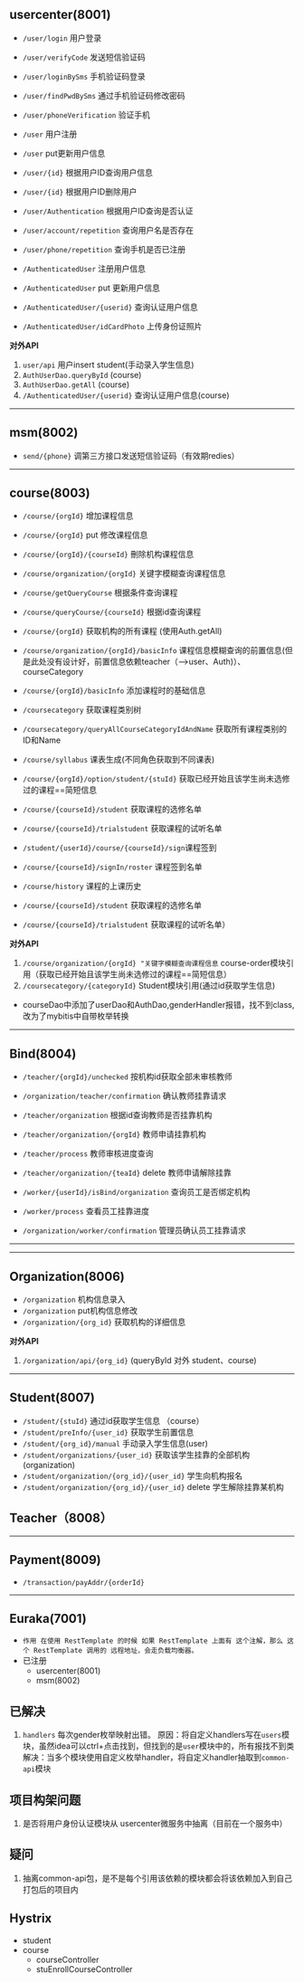## usercenter(8001)
- `/user/login` 用户登录
- `/user/verifyCode` 发送短信验证码
- `/user/loginBySms` 手机验证码登录
- `/user/findPwdBySms` 通过手机验证码修改密码
- `/user/phoneVerification` 验证手机

- `/user` 用户注册
- `/user` put更新用户信息
- `/user/{id}` 根据用户ID查询用户信息
- `/user/{id}` 根据用户ID删除用户
- `/user/Authentication` 根据用户ID查询是否认证
- `/user/account/repetition` 查询用户名是否存在
- `/user/phone/repetition` 查询手机是否已注册

- `/AuthenticatedUser` 注册用户信息
- `/AuthenticatedUser` put 更新用户信息
- `/AuthenticatedUser/{userid}` 查询认证用户信息
- `/AuthenticatedUser/idCardPhoto` 上传身份证照片

**对外API**
1. `user/api` 用户insert student(手动录入学生信息)
2. `AuthUserDao.queryById` (course)
3. `AuthUserDao.getAll` (course)
4. `/AuthenticatedUser/{userid}` 查询认证用户信息(course)

---
## msm(8002)
- `send/{phone}` 调第三方接口发送短信验证码（有效期redies）


---
## course(8003)
- `/course/{orgId}` 增加课程信息
- `/course/{orgId}` put 修改课程信息
- `/course/{orgId}/{courseId}` 刪除机构课程信息
- `/course/organization/{orgId}` 关键字模糊查询课程信息
- `/course/getQueryCourse` 根据条件查询课程
- `/course/queryCourse/{courseId}` 根据id查询课程
- `/course/{orgId}` 获取机构的所有课程 (使用Auth.getAll)
- `/course/organization/{orgId}/basicInfo` 课程信息模糊查询的前置信息(但是此处没有设计好，前置信息依赖teacher（—>user、Auth)）、courseCategory
- `/course/{orgId}/basicInfo` 添加课程时的基础信息

- `/coursecategory` 获取课程类别树
- `/coursecategory/queryAllCourseCategoryIdAndName` 获取所有课程类别的ID和Name

- `/course/syllabus` 课表生成(不同角色获取到不同课表)

- `/course/{orgId}/option/student/{stuId}` 获取已经开始且该学生尚未选修过的课程==简短信息
- `/course/{courseId}/student` 获取课程的选修名单
- `/course/{courseId}/trialstudent` 获取课程的试听名单

- `/student/{userId}/course/{courseId}/sign`课程签到
- `/course/{courseId}/signIn/roster` 课程签到名单
- `/course/history` 课程的上课历史

- `/course/{courseId}/student` 获取课程的选修名单
- `/course/{courseId}/trialstudent` 获取课程的试听名单）

 **对外API**
 1. `/course/organization/{orgId} "关键字模糊查询课程信息` course-order模块引用（获取已经开始且该学生尚未选修过的课程==简短信息）
 2. `/coursecategory/{categoryId}` Student模块引用(通过id获取学生信息)


- courseDao中添加了userDao和AuthDao,genderHandler报错，找不到class,改为了mybitis中自带枚举转换

----
## Bind(8004)
- `/teacher/{orgId}/unchecked` 按机构id获取全部未审核教师
- `/organization/teacher/confirmation` 确认教师挂靠请求
- `/teacher/organization` 根据id查询教师是否挂靠机构
- `/teacher/organization/{orgId}` 教师申请挂靠机构
- `/teacher/process` 教师审核进度查询
- `/teacher/organization/{teaId}`  delete 教师申请解除挂靠

- `/worker/{userId}/isBind/organization` 查询员工是否绑定机构
- `/worker/process` 查看员工挂靠进度
- `/organization/worker/confirmation` 管理员确认员工挂靠请求

----



---
## Organization(8006)
- `/organization` 机构信息录入
- `/organization` put机构信息修改
- `/organization/{org_id}` 获取机构的详细信息

**对外API**
1. `/organization/api/{org_id}` (queryById 对外 student、course)
---

## Student(8007)
- `/student/{stuId}` 通过id获取学生信息 （course）
- `/student/preInfo/{user_id}` 获取学生前置信息
- `/student/{org_id}/manual` 手动录入学生信息(user)
- `/student/organizations/{user_id}` 获取该学生挂靠的全部机构(organization)
- `/student/organization/{org_id}/{user_id}` 学生向机构报名
- `/student/organization/{org_id}/{user_id}` delete 学生解除挂靠某机构


## Teacher（8008）

---
## Payment(8009)
- `/transaction/payAddr/{orderId}`
---
## Euraka(7001)
- `作用 在使用 RestTemplate 的时候 如果 RestTemplate 上面有 这个注解，那么 这个 RestTemplate 调用的 远程地址，会走负载均衡器。`
- 已注册
    - usercenter(8001)
    - msm(8002)
    
## 已解决
1. `handlers` 每次gender枚举映射出错。
    原因：将自定义handlers写在`users`模块，虽然idea可以ctrl+点击找到，但找到的是`user`模块中的，所有报找不到类
    解决：当多个模块使用自定义枚举handler，将自定义handler抽取到`common-api`模块

   
  
## 项目构架问题
1. 是否将用户身份认证模块从 usercenter微服务中抽离（目前在一个服务中）

## 疑问
1. 抽离common-api包，是不是每个引用该依赖的模块都会将该依赖加入到自己打包后的项目内

## Hystrix
- student
- course
    - courseController
    - stuEnrollCourseController